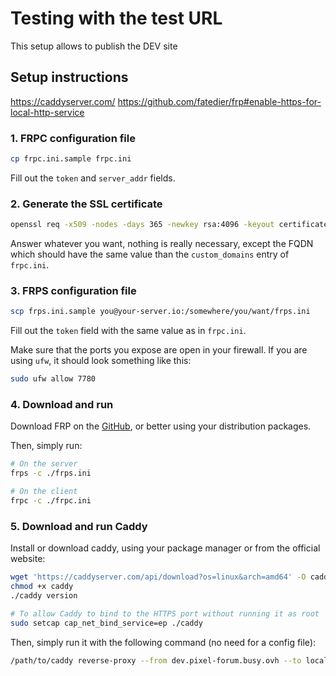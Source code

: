 # Testing with the test URL

This setup allows to publish the DEV site

## Setup instructions

https://caddyserver.com/
https://github.com/fatedier/frp#enable-https-for-local-http-service

### 1. FRPC configuration file

```bash
cp frpc.ini.sample frpc.ini
```

Fill out the `token` and `server_addr` fields.

### 2. Generate the SSL certificate

```bash
openssl req -x509 -nodes -days 365 -newkey rsa:4096 -keyout certificate-key.key -out certificate-cert.pem
```

Answer whatever you want, nothing is really necessary, except the FQDN which
should have the same value than the `custom_domains` entry of `frpc.ini`.

### 3. FRPS configuration file

```bash
scp frps.ini.sample you@your-server.io:/somewhere/you/want/frps.ini
```

Fill out the `token` field with the same value as in `frpc.ini`.

Make sure that the ports you expose are open in your firewall. If you are using
`ufw`, it should look something like this:

```bash
sudo ufw allow 7780
```

### 4. Download and run

Download FRP on the [GitHub], or better using your distribution packages.

[GitHub]: https://github.com/fatedier/frp

Then, simply run:
```bash
# On the server
frps -c ./frps.ini

# On the client
frpc -c ./frpc.ini
```

### 5. Download and run Caddy

Install or download caddy, using your package manager or from the official
website:

```bash
wget 'https://caddyserver.com/api/download?os=linux&arch=amd64' -O caddy
chmod +x caddy
./caddy version

# To allow Caddy to bind to the HTTPS port without running it as root
sudo setcap cap_net_bind_service=ep ./caddy
```

Then, simply run it with the following command (no need for a config file):

```bash
/path/to/caddy reverse-proxy --from dev.pixel-forum.busy.ovh --to localhost:7780
```
